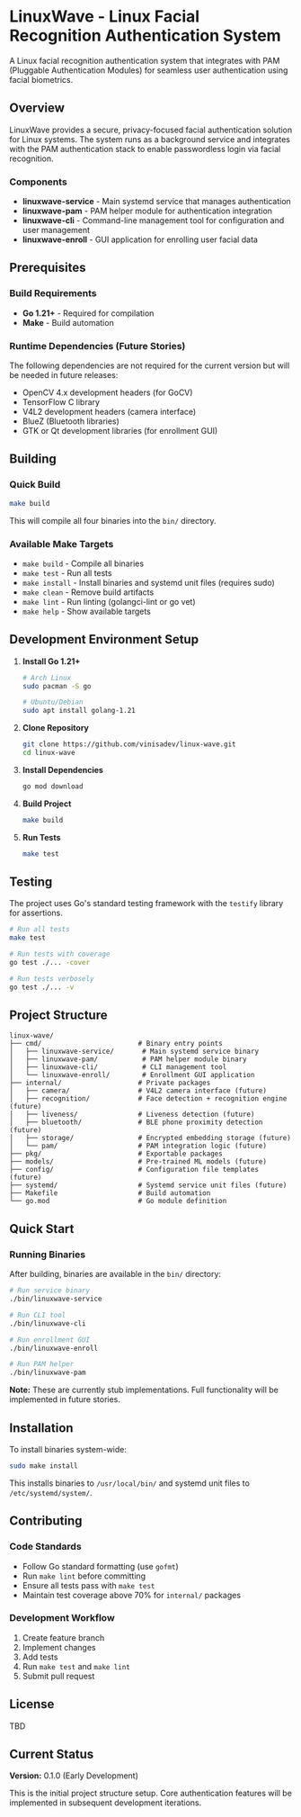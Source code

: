 # LinuxWave - Linux Facial Recognition Authentication System

A Linux facial recognition authentication system that integrates with PAM (Pluggable Authentication Modules) for seamless user authentication using facial biometrics.

## Overview

LinuxWave provides a secure, privacy-focused facial authentication solution for Linux systems. The system runs as a background service and integrates with the PAM authentication stack to enable passwordless login via facial recognition.

### Components

- **linuxwave-service** - Main systemd service that manages authentication
- **linuxwave-pam** - PAM helper module for authentication integration
- **linuxwave-cli** - Command-line management tool for configuration and user management
- **linuxwave-enroll** - GUI application for enrolling user facial data

## Prerequisites

### Build Requirements

- **Go 1.21+** - Required for compilation
- **Make** - Build automation

### Runtime Dependencies (Future Stories)

The following dependencies are not required for the current version but will be needed in future releases:

- OpenCV 4.x development headers (for GoCV)
- TensorFlow C library
- V4L2 development headers (camera interface)
- BlueZ (Bluetooth libraries)
- GTK or Qt development libraries (for enrollment GUI)

## Building

### Quick Build

```bash
make build
```

This will compile all four binaries into the `bin/` directory.

### Available Make Targets

- `make build` - Compile all binaries
- `make test` - Run all tests
- `make install` - Install binaries and systemd unit files (requires sudo)
- `make clean` - Remove build artifacts
- `make lint` - Run linting (golangci-lint or go vet)
- `make help` - Show available targets

## Development Environment Setup

1. **Install Go 1.21+**

   ```bash
   # Arch Linux
   sudo pacman -S go

   # Ubuntu/Debian
   sudo apt install golang-1.21
   ```

2. **Clone Repository**

   ```bash
   git clone https://github.com/vinisadev/linux-wave.git
   cd linux-wave
   ```

3. **Install Dependencies**

   ```bash
   go mod download
   ```

4. **Build Project**

   ```bash
   make build
   ```

5. **Run Tests**

   ```bash
   make test
   ```

## Testing

The project uses Go's standard testing framework with the `testify` library for assertions.

```bash
# Run all tests
make test

# Run tests with coverage
go test ./... -cover

# Run tests verbosely
go test ./... -v
```

## Project Structure

```
linux-wave/
├── cmd/                        # Binary entry points
│   ├── linuxwave-service/       # Main systemd service binary
│   ├── linuxwave-pam/           # PAM helper module binary
│   ├── linuxwave-cli/           # CLI management tool
│   └── linuxwave-enroll/        # Enrollment GUI application
├── internal/                   # Private packages
│   ├── camera/                 # V4L2 camera interface (future)
│   ├── recognition/            # Face detection + recognition engine (future)
│   ├── liveness/               # Liveness detection (future)
│   ├── bluetooth/              # BLE phone proximity detection (future)
│   ├── storage/                # Encrypted embedding storage (future)
│   └── pam/                    # PAM integration logic (future)
├── pkg/                        # Exportable packages
├── models/                     # Pre-trained ML models (future)
├── config/                     # Configuration file templates (future)
├── systemd/                    # Systemd service unit files (future)
├── Makefile                    # Build automation
└── go.mod                      # Go module definition
```

## Quick Start

### Running Binaries

After building, binaries are available in the `bin/` directory:

```bash
# Run service binary
./bin/linuxwave-service

# Run CLI tool
./bin/linuxwave-cli

# Run enrollment GUI
./bin/linuxwave-enroll

# Run PAM helper
./bin/linuxwave-pam
```

**Note:** These are currently stub implementations. Full functionality will be implemented in future stories.

## Installation

To install binaries system-wide:

```bash
sudo make install
```

This installs binaries to `/usr/local/bin/` and systemd unit files to `/etc/systemd/system/`.

## Contributing

### Code Standards

- Follow Go standard formatting (use `gofmt`)
- Run `make lint` before committing
- Ensure all tests pass with `make test`
- Maintain test coverage above 70% for `internal/` packages

### Development Workflow

1. Create feature branch
2. Implement changes
3. Add tests
4. Run `make test` and `make lint`
5. Submit pull request

## License

TBD

## Current Status

**Version:** 0.1.0 (Early Development)

This is the initial project structure setup. Core authentication features will be implemented in subsequent development iterations.
